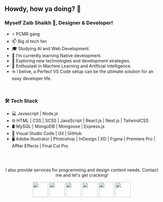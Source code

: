 <h2>Howdy, how ya doing? 🙌</h2>
<h3>Myself Zaib Shaikh 👋, Designer & Developer!</h3>
<ul>
	<li>⚡ PCMR gang</li>
    <li>📫 Big ol tech fan</li>
    <li>🎓 Studying AI and Web Development.</li>
	<li>🔭 I’m currently learning Native development.</li>
    <li>🤔 Exploring new technologies and development strategies.</li>
    <li>🌱 Enthusiast in Machine Learning and Artificial Intelligence.</li>
    <li>☕ I belive, a Perfect VS Code setup can be the ultimate solution for an easy developer life.</li>
</ul>
<br>
<h3>🛠 Tech Stack</h3>
<ul>
    <li>💻 Javascript | Node.js
    <li>🌐 HTML | CSS | SCSS | JavaScript | React.js | Next.js | TailwindCSS</li>
    <li>🛢 MySQL | MongoDB | Mongoose | Express.js</li>
    <li>🔧 Visual Studio Code | Git | GitHub</li>
    <li>🖥 Adobe Illustrator | Photoshop | InDesign | XD | Figma | Premiere Pro | Affter Effects | Final Cut Pro</li>
</ul>
<br>
<br>
<p align="center">I also provide services for programming and design content needs. Contact me and let's get cracking!</p>
<p align="center">
<a href="https://www.behance.net/mohammedzaibshaikh" target="_blank" rel="noopener noreferrer"><img src="https://img.icons8.com/color/256/behance.png" width="50" /></a>  
<a href="https://www.linkedin.com/in/mohammedzaibshaikh/" target="_blank" rel="noopener noreferrer"><img src="https://img.icons8.com/color/256/linkedin-circled.png" width="50" /></a>
<a href="https://www.instagram.com/zaibshaikh_exe/" target="_blank" rel="noopener noreferrer"><img src="https://img.icons8.com/fluency/256/instagram-new.png" width="50" /></a> 
<a href="https://github.com/zaibshaikh" target="_blank" rel="noopener noreferrer"><img src="https://img.icons8.com/color/256/github.png" width="50" /></a>
<a href="https://www.youtube.com/@makkimohammedzaibshaikh7688" target="_blank" rel="noopener noreferrer"><img src="https://img.icons8.com/color/256/youtube-play.png" width="50" /></a>
<a href="mailto:szaib.shaikh@gmail.com" target="_blank" rel="noopener noreferrer"><img src="https://img.icons8.com/fluency/256/composing-mail.png" width="50" /></a>
</p>
